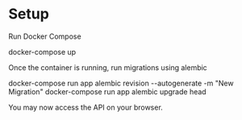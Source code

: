 # Setup

Run Docker Compose

docker-compose up

Once the container is running, run migrations using alembic

docker-compose run app alembic revision --autogenerate -m "New Migration"
docker-compose run app alembic upgrade head

You may now access the API on your browser.

